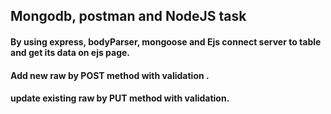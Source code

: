 ## Mongodb, postman and NodeJS task
#### By using express, bodyParser, mongoose and Ejs connect server to table and get its data on ejs page.
#### Add new raw by POST method with validation .
#### update existing raw by PUT method with validation.
